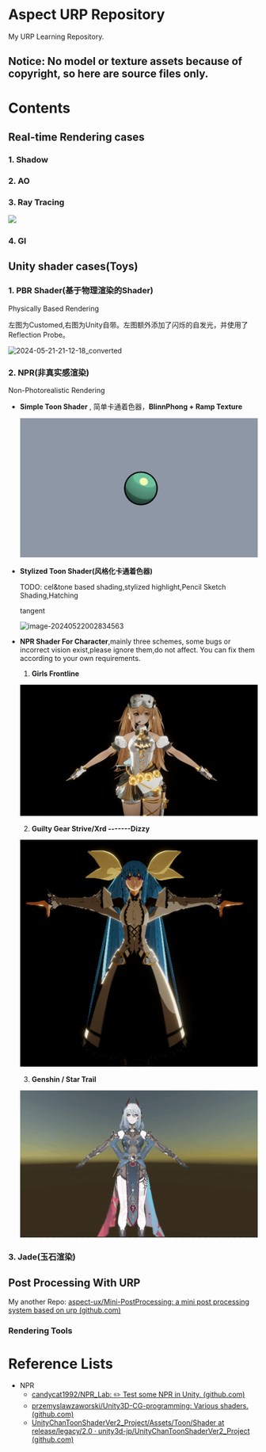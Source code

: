 # Aspect URP Repository
My URP Learning Repository.

## Notice: No model or texture assets because of copyright, so here are source files only.

# Contents

## Real-time Rendering cases

### 1. Shadow

### 2. AO

### 3. Ray Tracing

![](Readme/raytracing_rabi.gif)

### 4. GI

## Unity shader cases(Toys)

### **1. PBR Shader**(基于物理渲染的Shader)

Physically Based Rendering

左图为Customed,右图为Unity自带。左图额外添加了闪烁的自发光，并使用了Reflection Probe。

![2024-05-21-21-12-18_converted](Readme/pbr_shader.gif)

### **2. NPR(非真实感渲染)**

Non-Photorealistic Rendering

* **Simple Toon Shader** , 简单卡通着色器，**BlinnPhong + Ramp Texture**

  ![image-20240521234804045](Readme/simple_toon.png)

* **Stylized Toon Shader(风格化卡通着色器)**

  TODO: cel&tone based shading,stylized highlight,Pencil Sketch Shading,Hatching

  tangent

  ![image-20240522002834563](../../../Website/Blog/source/_posts/408/数据结构/图/image-20240522002834563.png)

  

* **NPR Shader For Character**,mainly three schemes, some bugs or incorrect vision exist,please ignore them,do not affect. You can fix them according to your own requirements.

  1. **Girls Frontline**

  ![2024-05-22-01-47-49_converted](Readme/character_girlsFront.gif)

  2. **Guilty Gear Strive/Xrd -------Dizzy**

  ![image-20240522015614919](Readme/character_gg.png)

  3. **Genshin / Star Trail**

  ![](Readme/character_startrail.gif)

### 3. Jade(玉石渲染)

## Post Processing With URP

My another Repo: [aspect-ux/Mini-PostProcessing: a mini post processing system based on urp (github.com)](https://github.com/aspect-ux/Mini-PostProcessing)

### Rendering Tools

# Reference Lists

* NPR
  * [candycat1992/NPR_Lab: :pencil2: Test some NPR in Unity. (github.com)](https://github.com/candycat1992/NPR_Lab)
  * [przemyslawzaworski/Unity3D-CG-programming: Various shaders. (github.com)](https://github.com/przemyslawzaworski/Unity3D-CG-programming)
  * [UnityChanToonShaderVer2_Project/Assets/Toon/Shader at release/legacy/2.0 · unity3d-jp/UnityChanToonShaderVer2_Project (github.com)](https://github.com/unity3d-jp/UnityChanToonShaderVer2_Project/tree/release/legacy/2.0/Assets/Toon/Shader)
